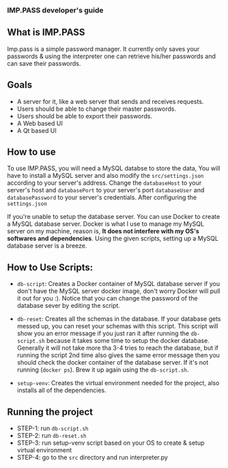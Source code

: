 ### IMP.PASS developer's guide


## What is IMP.PASS

Imp.pass is a simple password manager. It currently only saves your passwords &
using the interpreter one can retrieve his/her passwords and can save their
passwords.


## Goals

- A server for it, like a web server that sends and receives requests.
- Users should be able to change their master passwords.
- Users should be able to export their passwords.
- A Web based UI
- A Qt based UI


## How to use

To use IMP.PASS, you will need a MySQL databse to store the data, You will have
to install a MySQL server and also modify the `src/settings.json` according to
your server's address. Change the `databaseHost` to your server's host and
`databasePort` to your server's port `databaseUser` and `databasePassword` to
your server's credentials. After configuring the `settings.json` 

If you're unable to setup the database server. You can use Docker to create a
MySQL database server. Docker is what I use to manage my MySQL server on my
machine, reason is, **It does not interfere with my OS's softwares and
dependencies**. Using the given scripts, setting up a MySQL database server is a breeze.


## How to Use Scripts:

- `db-script`: Creates a Docker container of MySQL database server if you
  don't have the MySQL server docker image, don't worry Docker will pull it out
  for you :). Notice that you can change the password of the database sever by
  editing the script.

- `db-reset`: Creates all the schemas in the database. If your database gets
  messed up, you can reset your schemas with this script. This script will show
  you an error message if you just ran it after running the `db-script.sh`
  because it takes some time to setup the docker database. Generally it will
  not take more tha 3-4 tries to reach the database, but if running the script
  2nd time also gives the same error message then you should check the docker
  container of the database server. If it's not running (`docker ps`). Brew it
  up again using the `db-script.sh`.

- `setup-venv`: Creates the virtual environment needed for the project, also 
  installs all of the dependencies.


## Running the project

- STEP-1: run `db-script.sh`
- STEP-2: run `db-reset.sh`
- STEP-3: run setup-venv script based on your OS to create & setup virtual 
  environment
- STEP-4: go to the `src` directory and run interpreter.py
